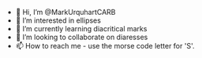 - 👋 Hi, I’m @MarkUrquhartCARB
- 👀 I’m interested in ellipses
- 🌱 I’m currently learning diacritical marks
- 💞️ I’m looking to collaborate on diaresses
- 📫 How to reach me - use the morse code letter for 'S'.

<!---
MarkUrquhartCARB/MarkUrquhartCARB is a ✨ special ✨ repository because its `README.md` (this file) appears on your GitHub profile.
You can click the Preview link to take a look at your changes.
--->
